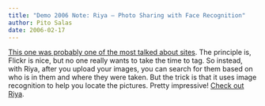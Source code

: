 ```yaml
---
title: "Demo 2006 Note: Riya – Photo Sharing with Face Recognition"
author: Pito Salas
date: 2006-02-17
---
```




[This one was probably one of the most talked about
sites](<http://www.riya.com>). The principle is, Flickr is nice, but no one
really wants to take the time to tag. So instead, with Riya, after you upload
your images, you can search for them based on who is in them and where they
were taken. But the trick is that it uses image recognition to help you locate
the pictures. Pretty impressive! [Check out Riya](<http://www.riya.com>).


